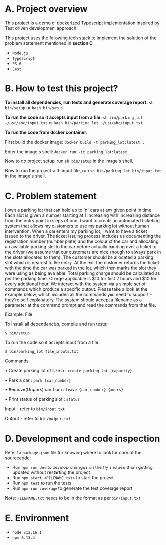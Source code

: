 # A. Project overview

This project is a demo of dockerized Typescript implementation inspired by Test driven development approach.

This project uses the following tech stack to implement the solution of the problem statement mentioned in **section C**

- `Node.js`
- `Typescript`
- `ES 6`
- `Jest`

# B. How to test this project?

**To install all dependencies, run tests and generate coverage report:**
`sh bin/setup` or `bash bin/setup`

**To run the code so it accepts input from a file:**
`sh bin/parking_lot ~/usr/abc/input.txt` or `bash bin/parking_lot ~/usr/abc/input.txt`

**To run the code from docker container:**

First build the docker image: `docker build -t parking_lot:latest .`

Enter the image's shell: `docker run -it parking_lot:latest`

Now to do project setup, run `sh bin/setup` in the image's shell.

Now to run the project with input file, run `sh bin/parking_lot bin/input.txt` in the image's shell.

# C. Problem statement

I own a parking lot that can hold up to 'n' cars at any given point in time. Each slot is
given a number starting at 1 increasing with increasing distance from the entry point
in steps of one. I want to create an automated ticketing system that allows my
customers to use my parking lot without human intervention.
When a car enters my parking lot, I want to have a ticket issued to the driver. The
ticket issuing process includes us documenting the registration number (number
plate) and the colour of the car and allocating an available parking slot to the car
before actually handing over a ticket to the driver (we assume that our customers are
nice enough to always park in the slots allocated to them). The customer should be
allocated a parking slot which is nearest to the entry. At the exit the customer returns
the ticket with the time the car was parked in the lot, which then marks the slot they
were using as being available. Total parking charge should be calculated as per the
parking time. Charge applicable is $10 for first 2 hours and $10 for every additional
hour.
We interact with the system via a simple set of commands which produce a specific
output. Please take a look at the example below, which includes all the commands you need to support - they're self explanatory. The system should accept a filename
as a parameter at the command prompt and read the commands from that file.

Example: File 

To install all dependencies, compile and run tests: 

`$ bin/setup`

To run the code so it accepts input from a file:

`$ bin/parking_lot file_inputs.txt`
 
Commands 
 
• Create parking lot of size n : `create_parking_lot {capacity}` 

• Park a car : `park {car_number}`

• Remove(Unpark) car from : `leave {car_number} {hours}` 

• Print status of parking slot : `status`

Input - refer to `bin/input.txt`
 
Output - refer to `bin/outpur.txt` 
 
# D. Development and code inspection

Refer to `package.json` file for knowing where to look for core of the sourcecode:

- Run `npm run dev` to develop changes on the fly and see them getting updated without restarting the project
- Run `npm start <FILENAME.txt>` to start the project
- Run `npm test` to run the tests
- Run `npm run coverage` to generate the test coverage report

Note: `FILENAME.txt` needs to be in the format as per `bin/input.txt`

# E. Environment

- `node v12.16.1`
- `npm 6.13.4`
